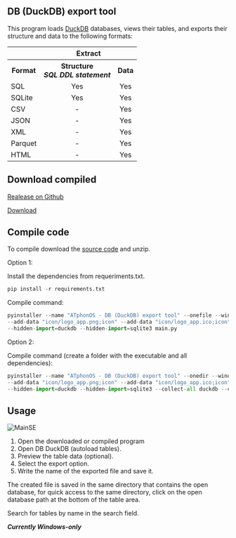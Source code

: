 ## DB (DuckDB) export tool 
This program loads [DuckDB](https://github.com/duckdb/duckdb "Title") databases, views their tables, and exports their structure and data to the following formats:
<table>
        <tr>
            <th></th>
           <th colspan="2">Extract</th>
        </tr>
        <tr>
            <th> Format </th>
            <th> Structure <br> <em>SQL DDL statement</em></th>
            <th>  Data </th>
        </tr>
        <tr>
            <td>SQL</td>
            <td align="center">Yes</td>
           <td align="center">Yes</td>
        </tr>
        <tr>
            <td>SQLite</td>
            <td align="center">Yes</td>
            <td align="center">Yes</td>
        </tr>
        <tr>
            <td>CSV</td>
            <td align="center">-</td>
            <td align="center">Yes</td>
        </tr>
        <tr>
            <td>JSON</td>
            <td align="center">-</td>
            <td align="center">Yes</td>
        </tr>
        <tr>
            <td>XML</td>
            <td align="center">-</td>
            <td align="center">Yes</td>
        </tr>
        <tr>
            <td>Parquet</td>
            <td align="center">-</td>
            <td align="center">Yes</td>
        </tr>
        <tr>
            <td>HTML</td>
            <td align="center">-</td>
            <td align="center">Yes</td>
        </tr>
     </table>

     
## Download compiled

[Realease on Github](https://github.com/ATphonOS/DB_DuckDB_export_tool/releases/tag/v1.0.0)

[Download](https://github.com/ATphonOS/DB_DuckDB_export_tool/releases/download/v1.0.0/ATphonOS.-.DB.DuckDB.export.tool.exe)

 ## Compile code  

To compile download the [source code](https://github.com/ATphonOS/DB_DuckDB_export_tool/archive/refs/tags/v1.0.0.zip) and unzip.  

Option 1:

Install the dependencies from requeriments.txt.

```Python
pip install -r requirements.txt
```

Compile command:
```Python
pyinstaller --name "ATphonOS - DB (DuckDB) export tool" --onefile --windowed --icon="icon/logo_app.ico"
--add-data "icon/logo_app.png;icon" --add-data "icon/logo_app.ico;icon"
--hidden-import=duckdb --hidden-import=sqlite3 main.py
```

Option 2:

Compile command (create a folder with the executable and all dependencies):

```Python
pyinstaller --name "ATphonOS - DB (DuckDB) export tool" --onedir --windowed --icon="icon/logo_app.ico"
--add-data "icon/logo_app.png;icon" --add-data "icon/logo_app.ico;icon"
--hidden-import=duckdb --hidden-import=sqlite3 --collect-all duckdb --collect-all sqlite3 main.py
```

 ## Usage
 
![MainSE](https://github.com/user-attachments/assets/6e787e52-19e3-4e36-bfc1-f017564dc3da)

 1. Open the downloaded or compiled program
 2. Open DB DuckDB (autoload tables).
 3. Preview the table data (optional).
 4. Select the export option.
 5. Write the name of the exported file and save it.

The created file is saved in the same directory that contains the open database, for quick access to the same directory, click on the open database path at the bottom of the table area.

Search for tables by name in the search field.

***Currently Windows-only***
